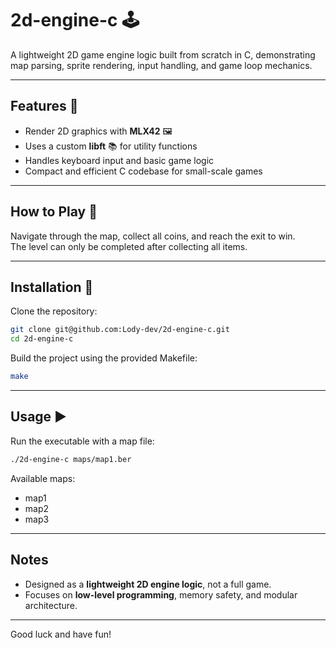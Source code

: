 # 2d-engine-c 🕹️

A lightweight 2D game engine logic built from scratch in C, demonstrating map parsing, sprite rendering, input handling, and game loop mechanics.

---

## Features 🚀

- Render 2D graphics with **MLX42** 🖼️
- Uses a custom **libft** 📚 for utility functions
- Handles keyboard input and basic game logic
- Compact and efficient C codebase for small-scale games

---

## How to Play 🎯

Navigate through the map, collect all coins, and reach the exit to win.  
The level can only be completed after collecting all items.

---

## Installation 🔧

Clone the repository:

```bash
git clone git@github.com:Lody-dev/2d-engine-c.git
cd 2d-engine-c
```

Build the project using the provided Makefile:

```bash
make
```

---

## Usage ▶️

Run the executable with a map file:

```bash
./2d-engine-c maps/map1.ber
```

Available maps:

- map1
- map2
- map3

---

## Notes
- Designed as a **lightweight 2D engine logic**, not a full game.  
- Focuses on **low-level programming**, memory safety, and modular architecture.

---

Good luck and have fun!
